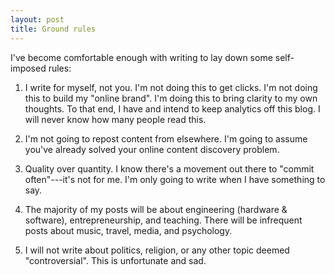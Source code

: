 ```yaml
---
layout: post
title: Ground rules
---
```


I've become comfortable enough with writing to lay down some self-imposed rules:

1. I write for myself, not you. I'm not doing this to get clicks. I'm not doing this to build my "online brand". I'm doing this to bring clarity to my own thoughts. To that end, I have and intend to keep analytics off this blog. I will never know how many people read this.

2. I'm not going to repost content from elsewhere. I'm going to assume you've already solved your online content discovery problem.

3. Quality over quantity. I know there's a movement out there to "commit often"---it's not for me. I'm only going to write when I have something to say.

4. The majority of my posts will be about engineering (hardware & software), entrepreneurship, and teaching. There will be infrequent posts about music, travel, media, and psychology. 

5. I will not write about politics, religion, or any other topic deemed "controversial". This is unfortunate and sad. 

